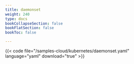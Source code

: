 ```yaml
---
title: daemonset
weight: 240
type: docs
bookCollapseSection: false
bookFlatSection: false
bookToc: false

---
```


{{< code file="/samples-cloud/kubernetes/daemonset.yaml" language="yaml" download="true" >}}
